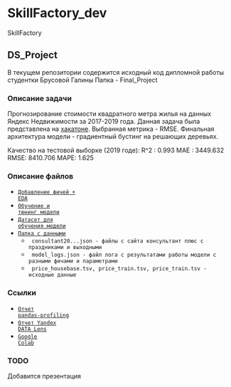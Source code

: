 # SkillFactory_dev
SkillFactory

## DS_Project
В текущем репозитории содержится исходный код дипломной работы студентки Брусовой Галины
Папка - Final_Project

### Описание задачи
Прогнозирование стоимости квадратного метра жилья на данных Яндекс Недвижимости за 2017-2019 года.
Данная задача была представлена на [хакатоне](https://yandex.ru/promo/realty/hacktherealty).
Выбранная метрика - RMSE.
Финальная архитектура модели - градиентный бустинг на решающих деревьях.

Качество на тестовой выборке (2019 годе):
R^2 :  0.993
MAE : 3449.632
RMSE: 8410.706
MAPE: 1.625

### Описание файлов
* <code>[Добавление фичей + EDA](/Final_Project/EDA.ipynb)</code>
* <code>[Обучение и тюнинг модели](/Final_Project/Model_Pipeline.ipynb)</code>
* <code>[Датасет для обучения модели](/Final_Project/data_sf/df_price.csv)</code>
* <code>[Папка с данными](/Final_Project/data_sf/)</code>
   * <code> consultant20...json - файлы с сайта консультант плюс с праздниками и выходными</code>
   * <code> model_logs.json - файл лога с результатами работы модели с разными фичами и параметрами</code>
   * <code> price_housebase.tsv, price_train.tsv, price_train.tsv - исходные данные</code>

### Ссылки
* <code>[Отчет pandas-profiling](https://drive.google.com/file/d/1eBmG29eZfUCSaaRqIEI5vlMlEpyaxHuh/view?usp=drivesdk)</code>
* <code>[Отчет Yandex DATA Lens](https://datalens.yandex/ud7ndrq1r6zsm)</code>
* <code>[Google Colab](https://drive.google.com/drive/folders/14nrHxeaabvXwKkEBMbrxH1qVsJxg9Iqo)</code>  
  
  
### TODO
Добавится презентация
